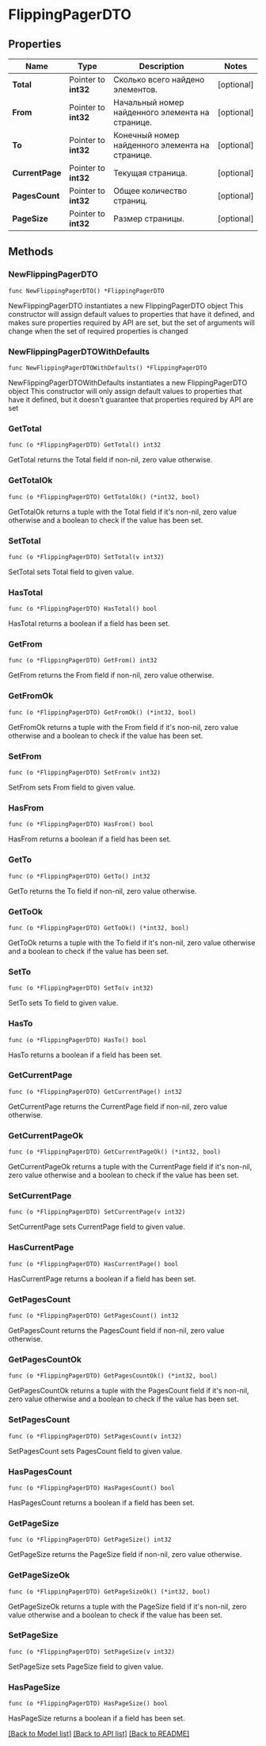 # FlippingPagerDTO

## Properties

Name | Type | Description | Notes
------------ | ------------- | ------------- | -------------
**Total** | Pointer to **int32** | Сколько всего найдено элементов. | [optional] 
**From** | Pointer to **int32** | Начальный номер найденного элемента на странице. | [optional] 
**To** | Pointer to **int32** | Конечный номер найденного элемента на странице. | [optional] 
**CurrentPage** | Pointer to **int32** | Текущая страница. | [optional] 
**PagesCount** | Pointer to **int32** | Общее количество страниц. | [optional] 
**PageSize** | Pointer to **int32** | Размер страницы. | [optional] 

## Methods

### NewFlippingPagerDTO

`func NewFlippingPagerDTO() *FlippingPagerDTO`

NewFlippingPagerDTO instantiates a new FlippingPagerDTO object
This constructor will assign default values to properties that have it defined,
and makes sure properties required by API are set, but the set of arguments
will change when the set of required properties is changed

### NewFlippingPagerDTOWithDefaults

`func NewFlippingPagerDTOWithDefaults() *FlippingPagerDTO`

NewFlippingPagerDTOWithDefaults instantiates a new FlippingPagerDTO object
This constructor will only assign default values to properties that have it defined,
but it doesn't guarantee that properties required by API are set

### GetTotal

`func (o *FlippingPagerDTO) GetTotal() int32`

GetTotal returns the Total field if non-nil, zero value otherwise.

### GetTotalOk

`func (o *FlippingPagerDTO) GetTotalOk() (*int32, bool)`

GetTotalOk returns a tuple with the Total field if it's non-nil, zero value otherwise
and a boolean to check if the value has been set.

### SetTotal

`func (o *FlippingPagerDTO) SetTotal(v int32)`

SetTotal sets Total field to given value.

### HasTotal

`func (o *FlippingPagerDTO) HasTotal() bool`

HasTotal returns a boolean if a field has been set.

### GetFrom

`func (o *FlippingPagerDTO) GetFrom() int32`

GetFrom returns the From field if non-nil, zero value otherwise.

### GetFromOk

`func (o *FlippingPagerDTO) GetFromOk() (*int32, bool)`

GetFromOk returns a tuple with the From field if it's non-nil, zero value otherwise
and a boolean to check if the value has been set.

### SetFrom

`func (o *FlippingPagerDTO) SetFrom(v int32)`

SetFrom sets From field to given value.

### HasFrom

`func (o *FlippingPagerDTO) HasFrom() bool`

HasFrom returns a boolean if a field has been set.

### GetTo

`func (o *FlippingPagerDTO) GetTo() int32`

GetTo returns the To field if non-nil, zero value otherwise.

### GetToOk

`func (o *FlippingPagerDTO) GetToOk() (*int32, bool)`

GetToOk returns a tuple with the To field if it's non-nil, zero value otherwise
and a boolean to check if the value has been set.

### SetTo

`func (o *FlippingPagerDTO) SetTo(v int32)`

SetTo sets To field to given value.

### HasTo

`func (o *FlippingPagerDTO) HasTo() bool`

HasTo returns a boolean if a field has been set.

### GetCurrentPage

`func (o *FlippingPagerDTO) GetCurrentPage() int32`

GetCurrentPage returns the CurrentPage field if non-nil, zero value otherwise.

### GetCurrentPageOk

`func (o *FlippingPagerDTO) GetCurrentPageOk() (*int32, bool)`

GetCurrentPageOk returns a tuple with the CurrentPage field if it's non-nil, zero value otherwise
and a boolean to check if the value has been set.

### SetCurrentPage

`func (o *FlippingPagerDTO) SetCurrentPage(v int32)`

SetCurrentPage sets CurrentPage field to given value.

### HasCurrentPage

`func (o *FlippingPagerDTO) HasCurrentPage() bool`

HasCurrentPage returns a boolean if a field has been set.

### GetPagesCount

`func (o *FlippingPagerDTO) GetPagesCount() int32`

GetPagesCount returns the PagesCount field if non-nil, zero value otherwise.

### GetPagesCountOk

`func (o *FlippingPagerDTO) GetPagesCountOk() (*int32, bool)`

GetPagesCountOk returns a tuple with the PagesCount field if it's non-nil, zero value otherwise
and a boolean to check if the value has been set.

### SetPagesCount

`func (o *FlippingPagerDTO) SetPagesCount(v int32)`

SetPagesCount sets PagesCount field to given value.

### HasPagesCount

`func (o *FlippingPagerDTO) HasPagesCount() bool`

HasPagesCount returns a boolean if a field has been set.

### GetPageSize

`func (o *FlippingPagerDTO) GetPageSize() int32`

GetPageSize returns the PageSize field if non-nil, zero value otherwise.

### GetPageSizeOk

`func (o *FlippingPagerDTO) GetPageSizeOk() (*int32, bool)`

GetPageSizeOk returns a tuple with the PageSize field if it's non-nil, zero value otherwise
and a boolean to check if the value has been set.

### SetPageSize

`func (o *FlippingPagerDTO) SetPageSize(v int32)`

SetPageSize sets PageSize field to given value.

### HasPageSize

`func (o *FlippingPagerDTO) HasPageSize() bool`

HasPageSize returns a boolean if a field has been set.


[[Back to Model list]](../README.md#documentation-for-models) [[Back to API list]](../README.md#documentation-for-api-endpoints) [[Back to README]](../README.md)



